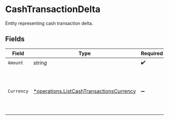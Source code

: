 # CashTransactionDelta

Entity representing cash transaction delta.


## Fields

| Field                                                                                                  | Type                                                                                                   | Required                                                                                               | Description                                                                                            |
| ------------------------------------------------------------------------------------------------------ | ------------------------------------------------------------------------------------------------------ | ------------------------------------------------------------------------------------------------------ | ------------------------------------------------------------------------------------------------------ |
| `Amount`                                                                                               | *string*                                                                                               | :heavy_check_mark:                                                                                     | N/A                                                                                                    |
| `Currency`                                                                                             | [*operations.ListCashTransactionsCurrency](../../models/operations/listcashtransactionscurrency.md)    | :heavy_minus_sign:                                                                                     | Alphabetic three-letter [ISO 4217](https://en.wikipedia.org/wiki/ISO_4217) currency code.<br/>* EUR - Euro |